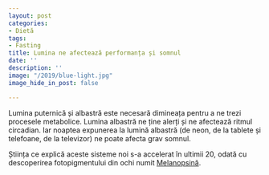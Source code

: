```yaml
---
layout: post
categories:
- Dietă
tags:
- Fasting
title: Lumina ne afectează performanța și somnul
date: ''
description: ''
image: "/2019/blue-light.jpg"
image_hide_in_post: false

---
```

<p class="intro"><span class="dropcap">L</span>umina puternică și albastră este necesară dimineața pentru a ne trezi procesele metabolice. Lumina albastră ne ține alerți și ne afectează ritmul circadian. Iar noaptea expunerea la lumină albastră (de neon, de la tablete și telefoane, de la televizor) ne poate afecta grav somnul.</p>

Știința ce explică aceste sisteme noi s-a accelerat în ultimii 20, odată cu descoperirea fotopigmentului din ochi numit [Melanopsină](https://en.wikipedia.org/wiki/Melanopsin).